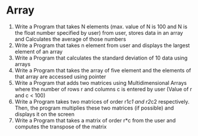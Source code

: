 # Array

1) Write a Program that takes N elements (max. value of N is 100 and N is the float number specified by user) from user, stores data in an array and Calculates the average of those numbers
2) Write a Program that takes n element from user and displays the largest element of an array
3) Write a Program that calculates the standard deviation of 10 data using arrays
4) Write a Program that takes the array of five element and the elements of that array are accessed using pointer
5) Write a Program that adds two matrices using Multidimensional Arrays where the number of rows r and columns c is entered by user (Value of r and c < 100)
6) Write a Program takes two matrices of order r1*c1 and r2*c2 respectively. Then, the program multiplies these two matrices (if possible) and displays it on the screen
7) Write a Program that takes a matrix of order r*c from the user and computes the transpose of the matrix
